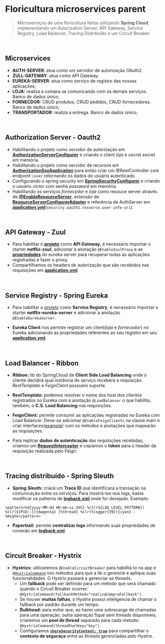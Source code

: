 # Floricultura microservices parent
> Microserviços de uma floricultura feitos utilizando **Spring Cloud**, implementando um Autorization Server, API Gateway, Service Registry, Load Balancer, Tracing Distribuído e um Circuit Breaker.
<br>

## Microservices
- **AUTH-SERVER**: atua como um servidor de autorização OAuth2.
- **ZULL-GATEWAY**: atua como API Gateway.
- **EUREKA-SERVER**: atua como serviço de registro das nossas aplicações;
- **LOJA:** realiza a compra se comunicando com os demais serviços. Banco de dados único;
- **FORNECDOR:** CRUD produtos, CRUD pedidos, CRUD fornecedores. Banco de dados único;
- **TRANSPORTADOR:** realiza a entrega. Banco de dados único;
<br>

## Authorization Server - Oauth2

- Habilitando o projeto como servidor de autorização em **[AuthorizationServerConfigurer](https://github.com/VictorMagalhaesSales/microservice-floricultura-parent/blob/master/auth-server/src/main/java/br/com/microservice/sso/configuration/AuthorizationServerConfigurer.java)** e criando o client *loja* e secret *secret* em memória.
- Habilitando o projeto como servidor de recursos em **[AuthorizationSsoApplication](https://github.com/VictorMagalhaesSales/microservice-floricultura-parent/blob/master/auth-server/src/main/java/br/com/microservice/sso/AuthorizationSsoApplication.java)** para então criar um @RestController com endpoint `/user` retornando os dados do usuário autenticado.
- Configurando o spring security em **[SpringSecurityConfigurer](https://github.com/VictorMagalhaesSales/microservice-floricultura-parent/blob/master/auth-server/src/main/java/br/com/microservice/sso/configuration/SpringSecurityConfigurer.java)** e criando o usuário *victor* com senha *password* em memória.
- Habilitando os serviços *fornecedor* e *loja* como resouce server através de **[@EnableResourceServer](https://github.com/VictorMagalhaesSales/microservice-floricultura-parent/blob/master/fornecedor/src/main/java/br/com/alura/microservice/fornecedor/FornecedorApplication.java)**, extensão de **[ResourceServerConfigurerAdapter](https://github.com/VictorMagalhaesSales/microservice-floricultura-parent/blob/master/fornecedor/src/main/java/br/com/alura/microservice/fornecedor/ResourceServerConfigurer.java)** e referência de AuthServer em **[application.yml](https://github.com/VictorMagalhaesSales/microservice-floricultura-parent/blob/master/fornecedor/src/main/resources/application.yml)**(`security.oauth2.resource.user-info-uri`).
<br>

## API Gateway - Zuul
- Para habilitar o **[projeto](https://github.com/VictorMagalhaesSales/microservice-floricultura-parent/tree/master/zuul-gateway)** como **API Gateway**, é necessário importar o starter **netflix-zuul**, adicionar a anotação `@EnableZuulProxy` e as **[propriedades](https://github.com/VictorMagalhaesSales/microservice-floricultura-parent/blob/master/zuul-gateway/src/main/resources/application.yml)** do eureka server para recuperar todas as aplicações registradas e fazer o proxy.
- Compartilhamos os headers de autorização que são recebidos nas requisições em **[application.yml](https://github.com/VictorMagalhaesSales/microservice-floricultura-parent/blob/master/zuul-gateway/src/main/resources/application.yml)**.
<br>

## Service Registry - Spring Eureka

- Para habilitar o [projeto](https://github.com/VictorMagalhaesSales/microservice-floricultura-parent/tree/master/eureka-server) como **Service Registry**, é necessário importar o starter **netflix-eureka-server** e adicionar a anotação `@EnableEurekaServer`.

- **Eureka Client** nos permite registrar um client(*loja* e *fornecedor*) no Eureka adicionando as propriedades referentes ao seu registro em seu **[application.yml](https://github.com/VictorMagalhaesSales/microservice-floricultura-parent/blob/master/fornecedor/src/main/resources/application.yml)**.
<br>

## Load Balancer - Ribbon

- **Ribbon:** lib do SpringCloud de **Client Side Load Balancing** onde o cliente decidirá qual instância do serviço receberá a requisição. *RestTemplate* e *FeignClient* possuem suporte.

- **RestTemplate:** podemos resolver o nome dos host dos clientes registrados no Eureka com a anotação `@LoadBalancer` o que habilita, também, o **C.S. Load Balancing** nas requisições.

- **FeignClient:** permite consumir as aplicações registradas no Eureka com Load Balancer. Deve-se adicionar `@EnableFeignClients` na classe main e criar interfaces([example](https://github.com/VictorMagalhaesSales/microservice-floricultura-parent/blob/master/loja/src/main/java/br/com/alura/microservice/loja/client/FornecedorClient.java)) com os métodos e anotações que mapearão as requisições.
- Para replicar **dados de autenticação** das requisições recebidas, criamos um **[RequestInterceptor](https://github.com/VictorMagalhaesSales/microservice-floricultura-parent/blob/master/loja/src/main/java/br/com/alura/microservice/loja/LojaApplication.java)** e copiamos o **token** para o header da requisição realizada pelo Feign.
<br>

## Tracing distribuído - Spring Sleuth

- **Spring Sleuth:** criará um **Trace ID** que identificará a transação na comunicação entre os serviços. Para mostrá-los nos logs, basta modificar os patterns de **[logback.xml](https://github.com/VictorMagalhaesSales/microservice-floricultura-parent/blob/master/fornecedor/src/main/resources/logback.xml)** onde for desejado. Exemplo:
```
<pattern>%d{yyyy-MM-dd HH:mm:ss.SSS} %clr(${LOG_LEVEL_PATTERN}) %clr(${PID:-}){magenta} [%thread] %clr(%logger{39}){cyan} - %msg%n</pattern>
```

- **Papertrail:** permite **centralizar logs** informando suas propriedades de conexão em **[logback.xml](https://github.com/VictorMagalhaesSales/microservice-floricultura-parent/blob/master/fornecedor/src/main/resources/logback.xml)**. 
<br>

## Circuit Breaker - Hystrix

- **Hystrixs:** utilizaremos `@EnableCircuitBreaker` para habilitá-lo na app e [`@HystrixCommand`](https://github.com/VictorMagalhaesSales/microservice-floricultura-parent/blob/master/loja/src/main/java/br/com/alura/microservice/loja/service/CompraService.java) nos métodos para que a lib o gerencie e aplique suas funcionalidades. O Hystrix passará a gerenciar as threads.
    - Um **fallback** pode ser definido para um método que será chamado quando o Circuit Breaker ocorrer: `@HystrixCommand(fallbackMethod="realizaCompraFallback")`.
    - Se houver **muitas falhas**, o Hystrix possui inteligencia de chamar o fallback por padrão durante um tempo.
    - **Bulkhead:** para evitar que, ao haver uma sobrecarga de chamadas para uma operação, outra operação fique sem threads disponíveis, criaremos um **pool de thread** separado para cada metodo: `@HystrixCommand(threadPoolKey="key")`.
    - Configuramos **[`shareSecurityContext: true`](https://github.com/VictorMagalhaesSales/microservice-floricultura-parent/blob/master/loja/src/main/resources/application.yml)** para compartilhar o **contexto de seguraça** entre as threads gerenciadas pelo Hystrix.
